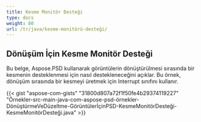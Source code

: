 ```yaml
---
title: Kesme Monitör Desteği
type: docs
weight: 80
url: /tr/java/kesme-monitörü-desteği/
---
```


## **Dönüşüm İçin Kesme Monitör Desteği**
Bu belge, Aspose.PSD kullanarak görüntülerin dönüştürülmesi sırasında bir kesmenin desteklenmesi için nasıl destekleneceğini açıklar. Bu örnek, dönüşüm sırasında bir kesmeyi üretmek için Interrupt sınıfını kullanır.



{{< gist "aspose-com-gists" "31800d807a72f1f50fe4b29374119227" "Örnekler-src-main-java-com-aspose-psd-örnekler-DönüştürmeVeDüzeltme-GörüntülerİçinPSD-KesmeMonitörDesteği-KesmeMonitörDesteği.java" >}}
